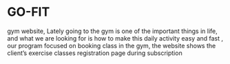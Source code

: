 # GO-FIT
gym website, Lately going to the gym is one of the important things in life, and what we are looking for is how to make this daily activity easy and fast , our program focused on booking class in the gym, the website shows the client’s exercise classes registration page during subscription
